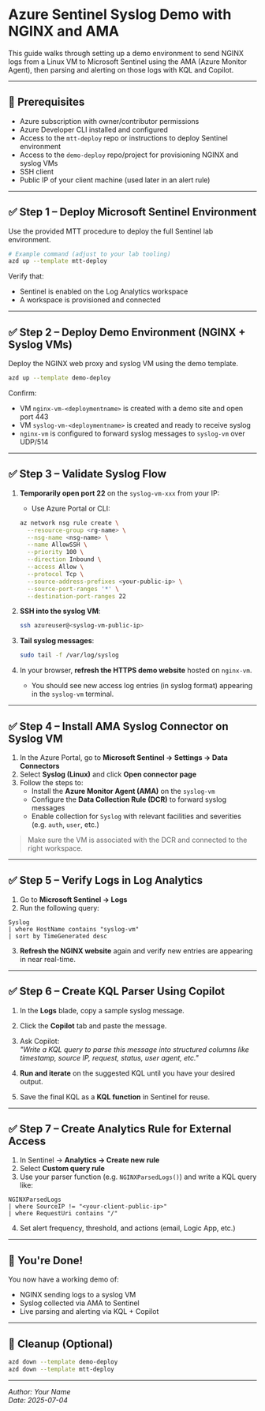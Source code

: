 # Azure Sentinel Syslog Demo with NGINX and AMA

This guide walks through setting up a demo environment to send NGINX logs from a Linux VM to Microsoft Sentinel using the AMA (Azure Monitor Agent), then parsing and alerting on those logs with KQL and Copilot.

---

## 🧩 Prerequisites

- Azure subscription with owner/contributor permissions
- Azure Developer CLI installed and configured
- Access to the `mtt-deploy` repo or instructions to deploy Sentinel environment
- Access to the `demo-deploy` repo/project for provisioning NGINX and syslog VMs
- SSH client
- Public IP of your client machine (used later in an alert rule)

---

## ✅ Step 1 – Deploy Microsoft Sentinel Environment

Use the provided MTT procedure to deploy the full Sentinel lab environment.

```bash
# Example command (adjust to your lab tooling)
azd up --template mtt-deploy
```

Verify that:
- Sentinel is enabled on the Log Analytics workspace
- A workspace is provisioned and connected

---

## ✅ Step 2 – Deploy Demo Environment (NGINX + Syslog VMs)

Deploy the NGINX web proxy and syslog VM using the demo template.

```bash
azd up --template demo-deploy
```

Confirm:
- VM `nginx-vm-<deploymentname>` is created with a demo site and open port 443
- VM `syslog-vm-<deploymentname>` is created and ready to receive syslog
- `nginx-vm` is configured to forward syslog messages to `syslog-vm` over UDP/514

---

## ✅ Step 3 – Validate Syslog Flow

1. **Temporarily open port 22** on the `syslog-vm-xxx` from your IP:
   - Use Azure Portal or CLI:

   ```bash
   az network nsg rule create \
     --resource-group <rg-name> \
     --nsg-name <nsg-name> \
     --name AllowSSH \
     --priority 100 \
     --direction Inbound \
     --access Allow \
     --protocol Tcp \
     --source-address-prefixes <your-public-ip> \
     --source-port-ranges '*' \
     --destination-port-ranges 22
   ```

2. **SSH into the syslog VM**:

   ```bash
   ssh azureuser@<syslog-vm-public-ip>
   ```

3. **Tail syslog messages**:

   ```bash
   sudo tail -f /var/log/syslog
   ```

4. In your browser, **refresh the HTTPS demo website** hosted on `nginx-vm`.

   - You should see new access log entries (in syslog format) appearing in the `syslog-vm` terminal.

---

## ✅ Step 4 – Install AMA Syslog Connector on Syslog VM

1. In the Azure Portal, go to **Microsoft Sentinel → Settings → Data Connectors**
2. Select **Syslog (Linux)** and click **Open connector page**
3. Follow the steps to:
   - Install the **Azure Monitor Agent (AMA)** on the `syslog-vm`
   - Configure the **Data Collection Rule (DCR)** to forward syslog messages
   - Enable collection for `Syslog` with relevant facilities and severities (e.g. `auth`, `user`, etc.)

> Make sure the VM is associated with the DCR and connected to the right workspace.

---

## ✅ Step 5 – Verify Logs in Log Analytics

1. Go to **Microsoft Sentinel → Logs**
2. Run the following query:

```kql
Syslog
| where HostName contains "syslog-vm"
| sort by TimeGenerated desc
```

3. **Refresh the NGINX website** again and verify new entries are appearing in near real-time.

---

## ✅ Step 6 – Create KQL Parser Using Copilot

1. In the **Logs** blade, copy a sample syslog message.
2. Click the **Copilot** tab and paste the message.
3. Ask Copilot:  
   _"Write a KQL query to parse this message into structured columns like timestamp, source IP, request, status, user agent, etc."_

4. **Run and iterate** on the suggested KQL until you have your desired output.

5. Save the final KQL as a **KQL function** in Sentinel for reuse.

---

## ✅ Step 7 – Create Analytics Rule for External Access

1. In Sentinel → **Analytics → Create new rule**
2. Select **Custom query rule**
3. Use your parser function (e.g. `NGINXParsedLogs()`) and write a KQL query like:

```kql
NGINXParsedLogs
| where SourceIP != "<your-client-public-ip>"
| where RequestUri contains "/"
```

4. Set alert frequency, threshold, and actions (email, Logic App, etc.)

---

## 🎉 You're Done!

You now have a working demo of:

- NGINX sending logs to a syslog VM
- Syslog collected via AMA to Sentinel
- Live parsing and alerting via KQL + Copilot

---

## 🧹 Cleanup (Optional)

```bash
azd down --template demo-deploy
azd down --template mtt-deploy
```

---

*Author: Your Name*  
*Date: 2025-07-04*
